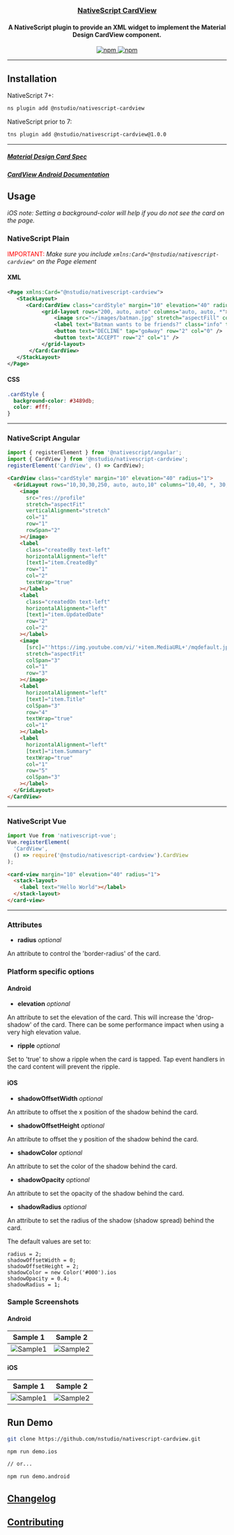 <a align="center" href="https://www.npmjs.com/package/@nstudio/nativescript-cardview">
    <h3 align="center">NativeScript CardView</h3>
</a>
<h4 align="center">A NativeScript plugin to provide an XML widget to implement the Material Design CardView component.</h4>

<p align="center">
    <a href="https://www.npmjs.com/package/@nstudio/nativescript-cardview">
        <img src="https://img.shields.io/npm/v/@nstudio/nativescript-cardview.svg" alt="npm">
    </a>
    <a href="https://www.npmjs.com/package/@nstudio/nativescript-cardview">
        <img src="https://img.shields.io/npm/dt/@nstudio/nativescript-cardview.svg?label=npm%20downloads" alt="npm">
    </a>
</p>

---

## Installation

NativeScript 7+:

```bash
ns plugin add @nstudio/nativescript-cardview
```

NativeScript prior to 7:

```bash
tns plugin add @nstudio/nativescript-cardview@1.0.0
```

---

##### [Material Design Card Spec](https://www.google.com/design/spec/components/cards.html)

##### [CardView Android Documentation](http://developer.android.com/intl/zh-tw/reference/android/support/v7/widget/CardView.html)

## Usage

_iOS note: Setting a background-color will help if you do not see the card on the page._

### NativeScript Plain

<span style="color:red">IMPORTANT: </span>_Make sure you include `xmlns:Card="@nstudio/nativescript-cardview"` on the Page element_

#### XML

```xml
<Page xmlns:Card="@nstudio/nativescript-cardview">
   <StackLayout>
      <Card:CardView class="cardStyle" margin="10" elevation="40" radius="5">
           <grid-layout rows="200, auto, auto" columns="auto, auto, *">
               <image src="~/images/batman.jpg" stretch="aspectFill" colSpan="3" row="0" />
               <label text="Batman wants to be friends?" class="info" textWrap="true" row="1" colSpan="3" />
               <button text="DECLINE" tap="goAway" row="2" col="0" />
               <button text="ACCEPT" row="2" col="1" />
           </grid-layout>
       </Card:CardView>
   </StackLayout>
</Page>
```

#### CSS

```css
.cardStyle {
  background-color: #3489db;
  color: #fff;
}
```

---

### NativeScript Angular

```typescript
import { registerElement } from '@nativescript/angular';
import { CardView } from '@nstudio/nativescript-cardview';
registerElement('CardView', () => CardView);
```

```html
<CardView class="cardStyle" margin="10" elevation="40" radius="1">
  <GridLayout rows="10,30,30,250, auto, auto,10" columns="10,40, *, 30,10">
    <image
      src="res://profile"
      stretch="aspectFit"
      verticalAlignment="stretch"
      col="1"
      row="1"
      rowSpan="2"
    ></image>
    <label
      class="createdBy text-left"
      horizontalAlignment="left"
      [text]="item.CreatedBy"
      row="1"
      col="2"
      textWrap="true"
    ></label>
    <label
      class="createdOn text-left"
      horizontalAlignment="left"
      [text]="item.UpdatedDate"
      row="2"
      col="2"
    ></label>
    <image
      [src]="'https://img.youtube.com/vi/'+item.MediaURL+'/mqdefault.jpg'"
      stretch="aspectFit"
      colSpan="3"
      col="1"
      row="3"
    ></image>
    <label
      horizontalAlignment="left"
      [text]="item.Title"
      colSpan="3"
      row="4"
      textWrap="true"
      col="1"
    ></label>
    <label
      horizontalAlignment="left"
      [text]="item.Summary"
      textWrap="true"
      col="1"
      row="5"
      colSpan="3"
    ></label>
  </GridLayout>
</CardView>
```

---

### NativeScript Vue

```javascript
import Vue from 'nativescript-vue';
Vue.registerElement(
  'CardView',
  () => require('@nstudio/nativescript-cardview').CardView
);
```

```html
<card-view margin="10" elevation="40" radius="1">
  <stack-layout>
    <label text="Hello World"></label>
  </stack-layout>
</card-view>
```

---

### Attributes

- **radius** _optional_

An attribute to control the 'border-radius' of the card.

### Platform specific options

#### Android

- **elevation** _optional_

An attribute to set the elevation of the card. This will increase the 'drop-shadow' of the card.
There can be some performance impact when using a very high elevation value.

- **ripple** _optional_

Set to 'true' to show a ripple when the card is tapped. Tap event handlers in the card content will prevent the ripple.

#### iOS

- **shadowOffsetWidth** _optional_

An attribute to offset the x position of the shadow behind the card.

- **shadowOffsetHeight** _optional_

An attribute to offset the y position of the shadow behind the card.

- **shadowColor** _optional_

An attribute to set the color of the shadow behind the card.

- **shadowOpacity** _optional_

An attribute to set the opacity of the shadow behind the card.

- **shadowRadius** _optional_

An attribute to set the radius of the shadow (shadow spread) behind the card.

The default values are set to:

```
radius = 2;
shadowOffsetWidth = 0;
shadowOffsetHeight = 2;
shadowColor = new Color('#000').ios
shadowOpacity = 0.4;
shadowRadius = 1;
```

### Sample Screenshots

#### Android

| Sample 1                            | Sample 2                            |
| ----------------------------------- | ----------------------------------- |
| ![Sample1](images/sample_card1.png) | ![Sample2](images/sample_card2.png) |

#### iOS

| Sample 1                                | Sample 2                                |
| --------------------------------------- | --------------------------------------- |
| ![Sample1](images/sample_card1_ios.png) | ![Sample2](images/sample_card3_ios.png) |

## Run Demo

```bash
git clone https://github.com/nstudio/nativescript-cardview.git

npm run demo.ios

// or...

npm run demo.android
```

## [Changelog](./CHANGELOG.md)

## [Contributing](./CONTRIBUTING.md)
